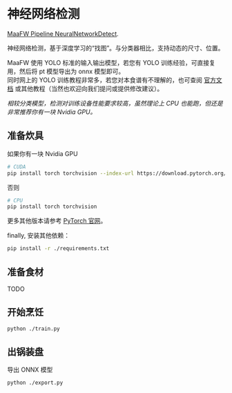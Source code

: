 # 神经网络检测

[MaaFW Pipeline NeuralNetworkDetect](https://github.com/MaaXYZ/MaaFramework/blob/main/docs/zh_cn/3.1-%E4%BB%BB%E5%8A%A1%E6%B5%81%E6%B0%B4%E7%BA%BF%E5%8D%8F%E8%AE%AE.md#neuralnetworkdetect).

神经网络检测，基于深度学习的“找图”。与分类器相比，支持动态的尺寸、位置。

MaaFW 使用 YOLO 标准的输入输出模型，若您有 YOLO 训练经验，可直接复用，然后将 pt 模型导出为 onnx 模型即可。  
同时网上的 YOLO 训练教程非常多，若您对本食谱有不理解的，也可查阅 [官方文档](https://docs.ultralytics.com/) 或其他教程（当然也欢迎向我们提问或提供修改建议）。

*相较分类模型，检测对训练设备性能要求较高，虽然理论上 CPU 也能跑，但还是非常推荐你有一块 Nvidia GPU。*

## 准备炊具

如果你有一块 Nvidia GPU

```bash
# CUDA
pip install torch torchvision --index-url https://download.pytorch.org/whl/cu118
```

否则

```bash
# CPU
pip install torch torchvision
```

更多其他版本请参考 [PyTorch 官网](https://pytorch.org/get-started/locally/)。

finally, 安装其他依赖：

```bash
pip install -r ./requirements.txt
```

## 准备食材

TODO

## 开始烹饪

```bash
python ./train.py
```

## 出锅装盘

导出 ONNX 模型

```bash
python ./export.py
```
